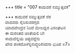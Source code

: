 +++
title = "007 ಕಾದುವರೆ ನಮ್ಮುತ್ಸವಕೆ"

+++
ಕಾದುವರೆ ನಮ್ಮುತ್ಸವಕೆ ನೆರ  
ವಾದವರು ಸೈರಿಸುವರಗ್ಗದ  
ಯಾದವೇಂದ್ರನ ನಿಂದೆ ಮೇಲಧ್ವರ ವಿಸಂಘಟನ   
ಈ ದುರಂತದ ಚಿಂತೆಯಲಿ ಬೇ  
ಳಾದುದೆನ್ನಯ ಚಿತ್ತವದ್ದೆನು  
ಖೇದ ಪಂಕದೊಳೆನ್ನನುದ್ಧರಿಸೆಂದನಾ ಭೂಪ    ॥7॥